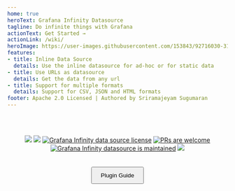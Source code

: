 ```yaml
---
home: true
heroText: Grafana Infinity Datasource
tagline: Do infinite things with Grafana
actionText: Get Started →
actionLink: /wiki/
heroImage: https://user-images.githubusercontent.com/153843/92716030-316a2b80-f356-11ea-956f-71683cea3e33.png
features:
- title: Inline Data Source
  details: Use the inline datasource for ad-hoc or for static data
- title: Use URLs as datasource
  details: Get the data from any url
- title: Support for multiple formats
  details: Support for CSV, JSON and HTML formats
footer: Apache 2.0 Licensed | Authored by Sriramajeyam Sugumaran
---
```


<br/>
<br/>

<p align="center">
    <a href="https://github.com/yesoreyeram/grafana-infinity-datasource/actions?query=workflow%3A%22Build+%26+Publish%22" target="_blank"><img src="https://github.com/yesoreyeram/grafana-infinity-datasource/workflows/Build%20&%20Publish/badge.svg"/></a>
    <a href="https://github.com/yesoreyeram/grafana-infinity-datasource/issues" target="_blank"><img src="https://img.shields.io/github/issues/yesoreyeram/grafana-infinity-datasource"/></a>
    <a href="https://github.com/yesoreyeram/grafana-infinity-datasource/blob/master/LICENSE" target="_blank"><img src="https://img.shields.io/github/license/yesoreyeram/grafana-infinity-datasource" alt="Grafana Infinity data source license" /></a>
    <a href="http://makeapullrequest.com"><img src="https://img.shields.io/badge/PRs-welcome-brightgreen.svg" alt="PRs are welcome" /></a>
    <a href="https://GitHub.com/yesoreyeram/grafana-infinity-datasource/graphs/commit-activity"><img src="https://img.shields.io/badge/Maintained%3F-yes-green.svg" alt="Grafana Infinity datasource is maintained" /></a>
    <a href="https://codeclimate.com/github/yesoreyeram/grafana-infinity-datasource/maintainability"><img src="https://api.codeclimate.com/v1/badges/7e2ae1bce7310890065c/maintainability" /></a>
</p>

<p align="center">
    <a href="https://yesoreyeram.github.io/grafana-infinity-datasource">
        <button align="center" style="padding:10px 20px;margin:20px;">Plugin Guide</button>
    </a>
</p>
